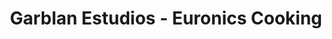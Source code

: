 ---
title: "Garblan Estudios - Euronics Cooking"
url: /zamora/garblan-estudios-euronics-cooking/
shop: cocina
---